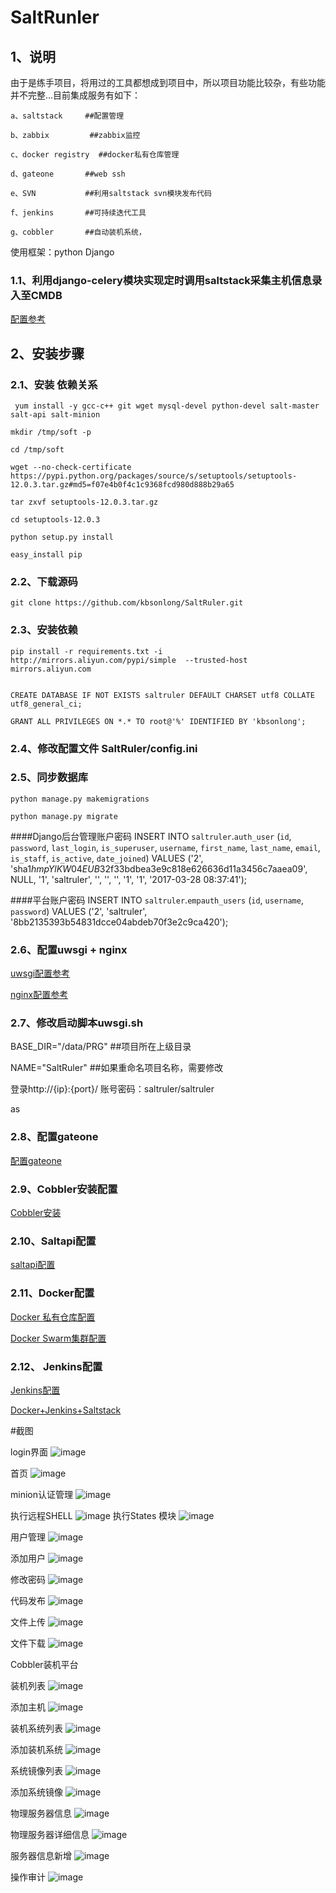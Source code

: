 # SaltRunler


## 1、说明
由于是练手项目，将用过的工具都想成到项目中，所以项目功能比较杂，有些功能并不完整...目前集成服务有如下：

    a、saltstack     ##配置管理
    
    b、zabbix         ##zabbix监控
    
    c、docker registry  ##docker私有仓库管理
    
    d、gateone       ##web ssh
    
    e、SVN           ##利用saltstack svn模块发布代码
    
    f、jenkins       ##可持续迭代工具
    
    g、cobbler       ##自动装机系统，  

使用框架：python Django 

### 1.1、利用django-celery模块实现定时调用saltstack采集主机信息录入至CMDB
[配置参考](http://kbsonlong.blog.51cto.com/5359697/1917744)



##  2、安装步骤
### 2.1、安装 依赖关系
 
     yum install -y gcc-c++ git wget mysql-devel python-devel salt-master salt-api salt-minion 
    
    mkdir /tmp/soft -p 
    
    cd /tmp/soft 
    
    wget --no-check-certificate https://pypi.python.org/packages/source/s/setuptools/setuptools-12.0.3.tar.gz#md5=f07e4b0f4c1c9368fcd980d888b29a65 
    
    tar zxvf setuptools-12.0.3.tar.gz 
    
    cd setuptools-12.0.3 
    
    python setup.py install 
    
    easy_install pip  

### 2.2、下载源码

    git clone https://github.com/kbsonlong/SaltRuler.git

### 2.3、安装依赖

    pip install -r requirements.txt -i http://mirrors.aliyun.com/pypi/simple  --trusted-host mirrors.aliyun.com


    CREATE DATABASE IF NOT EXISTS saltruler DEFAULT CHARSET utf8 COLLATE utf8_general_ci;

    GRANT ALL PRIVILEGES ON *.* TO root@'%' IDENTIFIED BY 'kbsonlong';

### 2.4、修改配置文件 SaltRuler/config.ini


### 2.5、同步数据库

    python manage.py makemigrations
    
    python manage.py migrate

####Django后台管理账户密码
    INSERT INTO `saltruler`.`auth_user` (`id`, `password`, `last_login`, `is_superuser`, `username`, `first_name`, `last_name`, `email`, `is_staff`, `is_active`, `date_joined`) VALUES ('2', 'sha1$hmpYlKW04EUB$32f33bdbea3e9c818e626636d11a3456c7aaea09', NULL, '1', 'saltruler', '', '', '', '1', '1', '2017-03-28 08:37:41');

####平台账户密码
    INSERT INTO `saltruler`.`empauth_users` (`id`, `username`, `password`) VALUES ('2', 'saltruler', '8bb2135393b54831dcce04abdeb70f3e2c9ca420');


### 2.6、配置uwsgi + nginx

[uwsgi配置参考](/uwsgi.ini)

[nginx配置参考](/uwsgi_nginx.conf)


### 2.7、修改启动脚本uwsgi.sh

BASE_DIR="/data/PRG"         ##项目所在上级目录

NAME="SaltRuler"             ##如果重命名项目名称，需要修改

登录http://{ip}:{port}/
账号密码：saltruler/saltruler

as

### 2.8、配置gateone
[配置gateone](/gateone)


### 2.9、Cobbler安装配置

[Cobbler安装](http://kbsonlong.blog.51cto.com/5359697/1965371)

### 2.10、Saltapi配置

[saltapi配置](http://blog.csdn.net/qq942477618/article/details/53437004)


### 2.11、Docker配置
[Docker 私有仓库配置](http://blog.csdn.net/qq942477618/article/details/70059384)

[Docker Swarm集群配置](http://blog.csdn.net/qq942477618/article/details/77427602)


### 2.12、 Jenkins配置
[Jenkins配置](http://blog.csdn.net/qq942477618/article/details/55194282)

[Docker+Jenkins+Saltstack](http://blog.csdn.net/qq942477618/article/details/75675688)


#截图


login界面
![image](/screenshots/login.jpg)

首页
![image](/screenshots/home.png)

minion认证管理
![image](/screenshots/minion_auth_man.png)



执行远程SHELL
![image](/screenshots/command.png)
执行States 模块
![image](/screenshots/STATES_Modules.png)

用户管理
![image](/screenshots/userinfo.png)

添加用户
![image](/screenshots/useradd.png)

修改密码
![image](/screenshots/userchange.png)


代码发布
![image](/screenshots/svn.png)

文件上传
![image](/screenshots/uploadfile.png)

文件下载
![image](/screenshots/downloadfile.png)


Cobbler装机平台

装机列表
![image](/screenshots/装机列表.png)

添加主机
![image](/screenshots/添加主机.png)

装机系统列表
![image](/screenshots/cobbler_profile.png)

添加装机系统
![image](/screenshots/添加装机系统.png)

系统镜像列表
![image](/screenshots/系统镜像列表.png)

添加系统镜像
![image](/screenshots/添加系统镜像.png)


物理服务器信息
![image](/screenshots/physical_server_info.png)

物理服务器详细信息
![image](/screenshots/physical_server_details_info.png)

服务器信息新增
![image](/screenshots/server_info_add.png)


操作审计
![image](/screenshots/shenji.png)


